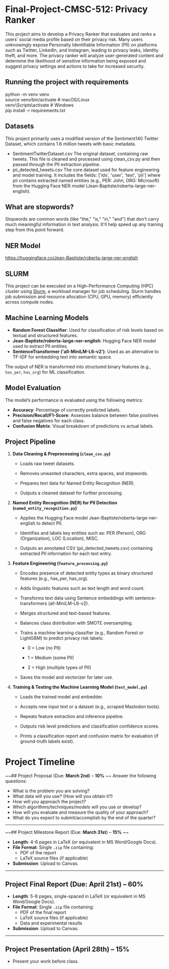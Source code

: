 # Final-Project-CMSC-512: Privacy Ranker
This project aims to develop a Privacy Ranker that evaluates and ranks a users’ social media profile based on their privacy risk. Many users unknowingly expose Personally Identifiable Information (PII) on platforms such as Twitter, LinkedIn, and Instagram, leading to privacy leaks, identity theft, and more. The privacy ranker will analyze user-generated content and determine the likelihood of sensitive information being exposed and suggest privacy settings and actions to take for increased security.

## Running the project with requirements
python -m venv venv  
source venv/bin/activate  # macOS/Linux  
venv\Scripts\activate  # Windows    
pip install -r requirements.txt

## Datasets
This project primarily uses a modified version of the Sentiment140 Twitter Dataset, which contains 1.6 million tweets with basic metadata.
- SentimentTwitterDataset.csv
    The original dataset, containing raw tweets. This file is cleaned and processed using clean_csv.py and then passed through the PII extraction pipeline.
- pii_detected_tweets.csv
    The core dataset used for feature engineering and model training. It includes the fields:
    ['ids', 'user', 'text', 'pii']
    where pii contains extracted named entities (e.g., PER: John, ORG: Microsoft) from the Hugging Face NER model (Jean-Baptiste/roberta-large-ner-english).

## What are stopwords?
Stopwords are common words (like "the," "is," "in," "and") that don't carry much meaningful information in text analysis. It'll help speed up any training step from this point forward.

## NER Model
https://huggingface.co/Jean-Baptiste/roberta-large-ner-english

## SLURM
This project can be executed on a High-Performance Computing (HPC) cluster using [Slurm](https://slurm.schedmd.com/documentation.html), a workload manager for job scheduling. Slurm handles job submission and resource allocation (CPU, GPU, memory) efficiently across compute nodes.

## Machine Learning Models

- **Random Forest Classifier**: Used for classification of risk levels based on textual and structured features.
- **Jean-Baptiste/roberta-large-ner-english**: Hugging Face NER model used to extract PII entities.
- **SentenceTransformer ('all-MiniLM-L6-v2')**: Used as an alternative to TF-IDF for embedding text into semantic space.

The output of NER is transformed into structured binary features (e.g., `has_per`, `has_org`) for ML classification.

## Model Evaluation
The model’s performance is evaluated using the following metrics:

- **Accuracy**: Percentage of correctly predicted labels.
- **Precision/Recall/F1-Score**: Assesses balance between false positives and false negatives for each class.
- **Confusion Matrix**: Visual breakdown of predictions vs actual labels.

## Project Pipeline

1.  **Data Cleaning & Preprocessing (`clean_csv.py`)**

    -   Loads raw tweet datasets.

    -   Removes unwanted characters, extra spaces, and stopwords.

    -   Prepares text data for Named Entity Recognition (NER).

    -   Outputs a cleaned dataset for further processing.

2.  **Named Entity Recognition (NER) for PII Detection (`named_entity_recognition.py`)**

    -   Applies the Hugging Face model Jean-Baptiste/roberta-large-ner-english to detect PII.

    -   Identifies and labels key entities such as: PER (Person), ORG (Organization), LOC (Location), MISC.

    -   Outputs an annotated CSV (pii_detected_tweets.csv) containing extracted PII information for each text entry.

3.  **Feature Engineering (`feature_processing.py`)**

    -   Encodes presence of detected entity types as binary structured features (e.g., has_per, has_org).

    -   Adds linguistic features such as text length and word count.

    -   Transforms text data using Sentence embeddings with sentence-transformers (all-MiniLM-L6-v2).

    -   Merges structured and text-based features.

    -   Balances class distribution with SMOTE oversampling.

    -   Trains a machine learning classifier (e.g., Random Forest or LightGBM) to predict privacy risk labels:

        -   0 = Low (no PII)

        -   1 = Medium (some PII)

        -   2 = High (multiple types of PII)

    -   Saves the model and vectorizer for later use.

4.  **Training & Testing the Machine Learning Model (`test_model.py`)**

    -   Loads the trained model and embedder.

    -   Accepts new input text or a dataset (e.g., scraped Mastodon toots).

    -   Repeats feature extraction and inference pipeline.

    -   Outputs risk level predictions and classification confidence scores.

    -   Prints a classification report and confusion matrix for evaluation (if ground-truth labels exist).


# Project Timeline  

~~## Project Proposal (Due: **March 2nd**) – **10%**  ~~
Answer the following questions:  
- What is the problem you are solving?  
- What data will you use? (How will you obtain it?)  
- How will you approach the project?  
- Which algorithms/techniques/models will you use or develop?  
- How will you evaluate and measure the quality of your approach?  
- What do you expect to submit/accomplish by the end of the quarter?  

---

~~## Project Milestone Report (Due: **March 31st**) – **15%**  ~~
- **Length**: 4-6 pages in LaTeX (or equivalent in MS Word/Google Docs).  
- **File Format**: Single `.zip` file containing:  
  - PDF of the report  
  - LaTeX source files (if applicable)  
- **Submission**: Upload to Canvas.  

---

## Project Final Report (Due: **April 21st**) – **60%**  
- **Length**: 5-8 pages, single-spaced in LaTeX (or equivalent in MS Word/Google Docs).  
- **File Format**: Single `.zip` file containing:  
  - PDF of the final report  
  - LaTeX source files (if applicable)  
  - Data and experimental results  
- **Submission**: Upload to Canvas.  

---

## Project Presentation (April 28th) – **15%**  
- Present your work before class.  
